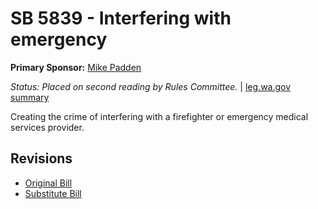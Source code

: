 # SB 5839 - Interfering with emergency
**Primary Sponsor:** [Mike Padden](/person/leg/mike.padden.md)

*Status: Placed on second reading by Rules Committee.* | [leg.wa.gov summary](https://app.leg.wa.gov/billsummary?BillNumber=5839&Year=2021)

Creating the crime of interfering with a firefighter or emergency medical services provider.

## Revisions
* [Original Bill](1/)
* [Substitute Bill](S/)